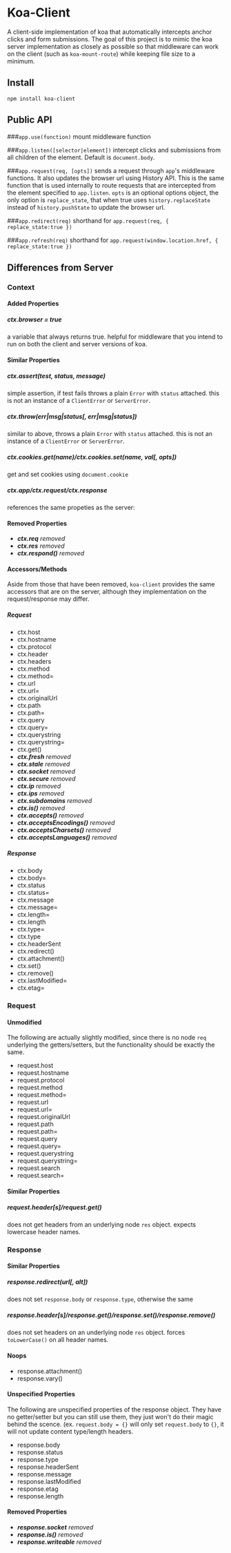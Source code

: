 Koa-Client
==========

A client-side implementation of koa that automatically intercepts anchor clicks and form submissions.  The goal of this project is to mimic the koa server implementation as closely as possible so that middleware can work on the client (such as `koa-mount-route`) while keeping file size to a minimum.

Install
-------

`npm install koa-client`

Public API
----------

###`app.use(function)` 
mount middleware function

###`app.listen([selector|element])` 
intercept clicks and submissions from all children of the element. Default is `document.body`.

###`app.request(req, [opts])` 
sends a request through `app`'s middleware functions.  It also updates the browser url using History API. This is the same function that is used internally to route requests that are intercepted from the element specified to `app.listen`.  `opts` is an optional options object, the only option is `replace_state`, that when true uses `history.replaceState` instead of `history.pushState` to update the browser url.

###`app.redirect(req)`
shorthand for `app.request(req, { replace_state:true })`

###`app.refresh(req)`
shorthand for `app.request(window.location.href, { replace_state:true })`


Differences from Server
-----------------------

### Context

#### Added Properties

##### ctx.browser = true
a variable that always returns true.  helpful for middleware that you intend to run on both the client and server versions of koa.

#### Similar Properties

##### ctx.assert(test, status, message)
simple assertion, if test fails throws a plain `Error` with `status` attached.  this is not an instance of a `ClientError` or `ServerError`.

##### ctx.throw(err|msg|status[, err|msg|status])
similar to above, throws a plain `Error` with `status` attached.  this is not an instance of a `ClientError` or `ServerError`.

##### ctx.cookies.get(name)/ctx.cookies.set(name, val[, opts])
get and set cookies using `document.cookie`

##### ctx.app/ctx.request/ctx.response
references the same propeties as the server:

#### Removed Properties

- _**ctx.req** removed_
- _**ctx.res** removed_
- _**ctx.respond()** removed_

#### Accessors/Methods

Aside from those that have been removed, `koa-client` provides the same accessors that are on the server, although they implementation on the request/response may differ.

##### Request

- ctx.host
- ctx.hostname
- ctx.protocol
- ctx.header
- ctx.headers
- ctx.method
- ctx.method=
- ctx.url
- ctx.url=
- ctx.originalUrl
- ctx.path
- ctx.path=
- ctx.query
- ctx.query=
- ctx.querystring
- ctx.querystring=
- ctx.get()
- _**ctx.fresh** removed_
- _**ctx.stale** removed_
- _**ctx.socket** removed_
- _**ctx.secure** removed_
- _**ctx.ip** removed_
- _**ctx.ips** removed_
- _**ctx.subdomains** removed_
- _**ctx.is()** removed_
- _**ctx.accepts()** removed_
- _**ctx.acceptsEncodings()** removed_
- _**ctx.acceptsCharsets()** removed_
- _**ctx.acceptsLanguages()** removed_

##### Response

- ctx.body
- ctx.body=
- ctx.status
- ctx.status=
- ctx.message
- ctx.message=
- ctx.length=
- ctx.length
- ctx.type=
- ctx.type
- ctx.headerSent
- ctx.redirect()
- ctx.attachment()
- ctx.set()
- ctx.remove()
- ctx.lastModified=
- ctx.etag=

### Request

#### Unmodified
The following are actually slightly modified, since there is no node `req` underlying the getters/setters, but the functionality should be exactly the same.

- request.host
- request.hostname
- request.protocol
- request.method
- request.method=
- request.url
- request.url=
- request.originalUrl
- request.path
- request.path=
- request.query
- request.query=
- request.querystring
- request.querystring=
- request.search
- request.search=

#### Similar Properties

##### request.header[s]/request.get()
does not get headers from an underlying node `res` object.  expects lowercase header names.

### Response

#### Similar Properties

##### response.redirect(url[, alt])
does not set `response.body` or `response.type`, otherwise the same

##### response.header[s]/response.get()/response.set()/response.remove()
does not set headers on an underlying node `res` object.  forces `toLowerCase()` on all header names.

#### Noops

- response.attachment()
- response.vary()

#### Unspecified Properties
The following are unspecified properties of the response object.  They have no getter/setter but you can still use them, they just won't do their magic behind the scence.  (ex. `request.body = {}` will only set `request.body` to `{}`, it will not update content type/length headers. 

- response.body
- response.status
- response.type
- response.headerSent
- response.message
- response.lastModified
- response.etag
- response.length

#### Removed Properties

- _**response.socket** removed_
- _**response.is()** removed_
- _**response.writeable** removed_